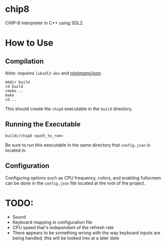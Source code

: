 # chip8
CHIP-8 interpreter in C++ using SDL2.

# How to Use

## Compilation
*Note: requires `libsdl2-dev` and [nlohmann/json](https://github.com/nlohmann/json/releases)*.

```
mkdir build
cd build
cmake ..
make
cd ..
```

This should create the `chip8` executable in the `build` directory.

## Running the Executable
```
build//chip8 <path_to_rom>
```
Be sure to run this executable in the same directory that `config.json` is located in.

## Configuration

Configuring options such as CPU frequency, colors, and enabling fullscreen can be done in the `config.json` file located at the root of the project.

# TODO:
- Sound
- Keyboard mapping in configuration file
- CPU speed that's independent of the refresh rate
- There appears to be something wrong with the way keyboard inputs are being handled, this will be looked into at a later date